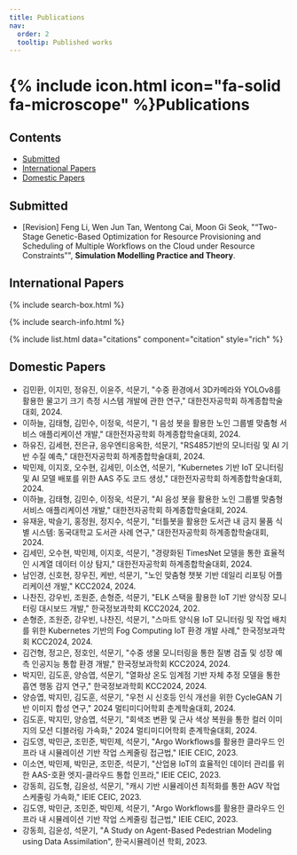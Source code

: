 ```yaml
---
title: Publications
nav:
  order: 2
  tooltip: Published works
---
```


# {% include icon.html icon="fa-solid fa-microscope" %}Publications

## Contents 
- [Submitted](#submitted)
- [International Papers](#international-works)
- [Domestic Papers](#domestic-works)

## <a id="submitted"></a>Submitted

- [Revision] Feng Li, Wen Jun Tan, Wentong Cai, Moon Gi Seok, "“Two-Stage Genetic-Based Optimization for Resource Provisioning and Scheduling of
Multiple Workflows on the Cloud under Resource Constraints”", **Simulation Modelling Practice and Theory**.

## <a id="international-works"></a>International Papers

{% include search-box.html %}

{% include search-info.html %}

{% include list.html data="citations" component="citation" style="rich" %}

## <a id="domestic-works"></a>Domestic Papers
- 김민환, 이지민, 정유진, 이윤주, 석문기, "수중 환경에서 3D카메라와 YOLOv8를 활용한 물고기 크기 측정 시스템 개발에 관한 연구," 대한전자공학회 하계종합학술대회, 2024.
- 이하늘, 김태형, 김민수, 이정욱, 석문기, "I 음성 봇을 활용한 노인 그룹별 맞춤형 서비스 애플리케이션 개발," 대한전자공학회 하계종합학술대회, 2024.
- 하유진, 김세현, 전은규, 응우엔티응옥한, 석문기, "RS485기반의 모니터링 및 AI 기반 수질 예측," 대한전자공학회 하계종합학술대회, 2024.
- 박민제, 이지호, 오수현, 김세민, 이소연, 석문기, "Kubernetes 기반 IoT 모니터링 및 AI 모델 배포를 위한 AAS 주도 코드 생성," 대한전자공학회 하계종합학술대회, 2024.
- 이하늘, 김태형, 김민수, 이정욱, 석문기, "AI 음성 봇을 활용한 노인 그룹별 맞춤형 서비스 애플리케이션 개발," 대한전자공학회 하계종합학술대회, 2024.
- 유재윤, 박슬기, 홍정원, 정지수, 석문기, "터틀봇을 활용한 도서관 내 금지 물품 식별 시스템: 동국대학교 도서관 사례 연구," 대한전자공학회 하계종합학술대회, 2024.
- 김세민, 오수현, 박민제, 이지호, 석문기, "경량화된 TimesNet 모델을 통한 효율적인 시계열 데이터 이상 탐지," 대한전자공학회 하계종합학술대회, 2024.
- 남인경, 신호현, 장우진, 케반, 석문기, "노인 맞춤형 챗봇 기반 데일리 리포팅 어플리케이션 개발," KCC2024, 2024.
- 나찬진, 강우빈, 조원준, 손형준, 석문기, "ELK 스택을 활용한 IoT 기반 양식장 모니터링 대시보드 개발," 한국정보과학회 KCC2024, 202.
- 손형준, 조원준, 강우빈, 나찬진, 석문기, "스마트 양식용 IoT 모니터링 및 작업 배치를 위한 Kubernetes 기반의 Fog Computing IoT 환경 개발 사례," 한국정보과학회 KCC2024, 2024.
- 김건형, 정고은, 정호인, 석문기, "수중 생물 모니터링을 통한 질병 검출 및 성장 예측 인공지능 통합 환경 개발," 한국정보과학회 KCC2024, 2024.
- 박지민, 김도훈, 양승엽, 석문기, "열화상 온도 임계점 기반 자체 추정 모델을 통한 흡연 행동 감지 연구," 한국정보과학회 KCC2024, 2024.
- 양승엽, 박지민, 김도훈, 석문기, "우천 시 신호등 인식 개선을 위한 CycleGAN 기반 이미지 합성 연구," 2024 멀티미디어학회 춘계학술대회, 2024.
- 김도훈, 박지민, 양승엽, 석문기, "회색조 변환 및 근사 색상 복원을 통한 컬러 이미지의 모션 디블러링 가속화," 2024 멀티미디어학회 춘계학술대회, 2024.
- 김도영, 박민균, 조민준, 박민제, 석문기, "Argo Workflows를 활용한 클라우드 인프라 내 시뮬레이션 기반 작업 스케줄링 접근법," IEIE CEIC, 2023.
- 이소연, 박민제, 박민균, 조민준, 석문기, "산업용 IoT의 효율적인 데이터 관리를 위한 AAS-호환 엣지-클라우드 통합 인프라," IEIE CEIC, 2023.
- 강동희, 김도형, 김윤성, 석문기, "캐시 기반 시뮬레이션 최적화를 통한 AGV 작업 스케줄링 가속화," IEIE CEIC, 2023.
- 김도영, 박민균, 조민준, 박민제, 석문기, "Argo Workflows를 활용한 클라우드 인프라 내 시뮬레이션 기반 작업 스케줄링 접근법," IEIE CEIC, 2023.
- 강동희, 김윤성, 석문기, "A Study on Agent-Based Pedestrian Modeling using Data Assimilation", 한국시뮬레이션 학회, 2023.